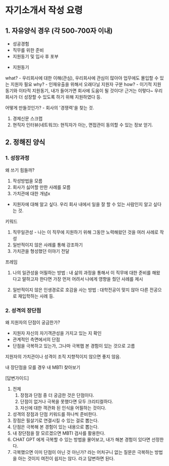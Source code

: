 # 자기소개서 작성 요령

## 1. 자유양식 경우 (각 500-700자 이내)

- 성공경험
- 직무를 위한 준비
- 지원동기 및 입사 후 포부

* 지원동기

what? - 우리회사에 대한 이해(관심), 우리회사에 관심이 많아야 업무에도 몰입할 수 있는 지원자 필요
why? - 인재유출을 위해서 오래다닐 지원자 구분
how? - 이기적 지원동기와 이타적 지원동기, 내가 들어가면 회사에 도움이 될 것이다! 근거는 이렇다~
우리회사가 더 성장할 수 있도록 하기 위해 지원하였다 등.

어떻게 만들것인가? - 회사의 '경쟁력'을 찾는 것.

1. 경제신문 스크랩
2. 현직자 인터뷰(네트워크): 현직자가 아는, 면접관이 동의할 수 있는 정보 얻기.

## 2. 정해진 양식

### 1. 성장과정

왜 쓰기 힘들까?
1. 작성방법을 모름
2. 회사가 싫어할 만한 사례를 모름
3. 가치관에 대한 개념x

- 지원자에 대해 알고 싶다. 우리 회사 내에서 일을 잘 할 수 있는 사람인지 알고 싶다는 것.

키워드
1. 직무일관성 - 나는 이 직무에 지원하기 위해 그동안 노력해왔던 것을 여러 사례로 작성
2. 일반적이지 않은 사례를 통해 강조하기
3. 가치관을 형성했던 이야기 전달

프레임

1. 나의 일관성을 어필하는 방법 : 내 삶의 과정을 통해서 이 직무에 대한 준비를 해왔다고 말하고자 한다면 가장 먼저 어려서 나에게 영향을 줬던 사례를 제시

2. 일반적이지 않은 인생경로로 호감을 사는 방법 : 대학전공이 맞지 않아 다른 전공으로 재입학하는 사례 등.

### 2. 성격의 장단점

왜 지원자의 단점이 궁금한가? 
- 지원자 자신의 자기객관성을 가지고 있는 지 확인
- 관계적인 측면에서의 단점
- 단점을 극복하고 있는가, 그나마 극복햅 본 경험이 있는 것으로 고름

지원자의 가치관이나 성격이 조직 지향적이지 않으면 좋지 않음.

내 장단점을 모를 경우 내 MBTI 찾아보기

[답변가이드]
1. 전제
    1) 장점과 단점 중 더 궁금한 것은 단점이다.
    2) 단점이 없거나 극복을 못했다면 모두 크리티컬하다.
    3) 자신에 대한 객관화 된 인식을 어필하는 것이다.
2. 성격의 장점과 단점 키워드를 하나씩 준비한다.
3. 장점은 필살기로 연결시킬 수 있는 걸로 뽑는다.
4. 단점은 극복해 본 경험이 있는 내용으로 뽑는다.
5. 내 장단점을 잘 모르겠으면 MBTI 검사를 활용한다.
6. CHAT GPT 에게 극복할 수 있는 방법을 물어보고, 내가 해본 경험이 있다면 선정한다.
7. 극복했으면 이미 단점이 아닌 것 아닌가? 라는 어처구니 없는 질문은 극복하는 방법을 아는 것이지 여전이 쉽지는 않다. 라고 답변하면 된다.